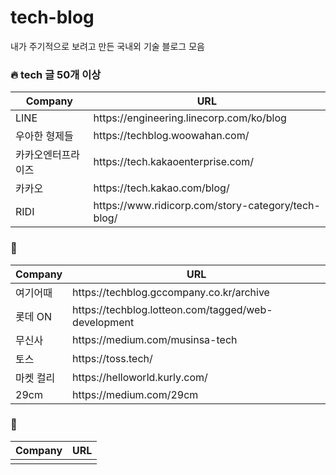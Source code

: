# tech-blog

내가 주기적으로 보려고 만든 국내외 기술 블로그 모음

### :fire: tech 글 50개 이상
<table>
    <thead>
        <tr>
            <th>Company</th>
            <th>URL</th>
        </tr>
    </thead>
    <tbody>
        <tr>
            <td>LINE</td>
            <td>https://engineering.linecorp.com/ko/blog</td>
        </tr>
        <tr>
            <td>우아한 형제들</td>
            <td>https://techblog.woowahan.com/</td>
        </tr>
        <tr>
            <td>카카오엔터프라이즈</td>
            <td>https://tech.kakaoenterprise.com/</td>
        </tr>
        <tr>
            <td>카카오</td>
            <td>https://tech.kakao.com/blog/</td>
        </tr>
        <tr>
            <td>RIDI</td>
            <td>https://www.ridicorp.com/story-category/tech-blog/</td>
        </tr>
    </tbody>
</table>


### :hatching_chick: 

<table>
    <thead>
        <tr>
            <th>Company</th>
            <th>URL</th>
        </tr>
    </thead>
    <tbody>
        <tr>
            <td>여기어때</td>
            <td>https://techblog.gccompany.co.kr/archive</td>
        </tr>
        <tr>
            <td>롯데 ON</td>
            <td>https://techblog.lotteon.com/tagged/web-development</td>
        </tr>
        <tr>
            <td>무신사</td>
            <td>https://medium.com/musinsa-tech</td>
        </tr>
        <tr>
            <td>토스</td>
            <td>https://toss.tech/</td>
        </tr>
        <tr>
            <td>마켓 컬리</td>
            <td>https://helloworld.kurly.com/</td>
        </tr>
        <tr>
            <td>29cm</td>
            <td>https://medium.com/29cm</td>
        </tr>
    </tbody>
</table>


### :ice_cube:
<table>
    <thead>
        <tr>
            <th>Company</th>
            <th>URL</th>
        </tr>
    </thead>
    <tbody>
        <tr>
            <td></td>
            <td></td>
        </tr>
    </tbody>
</table>
